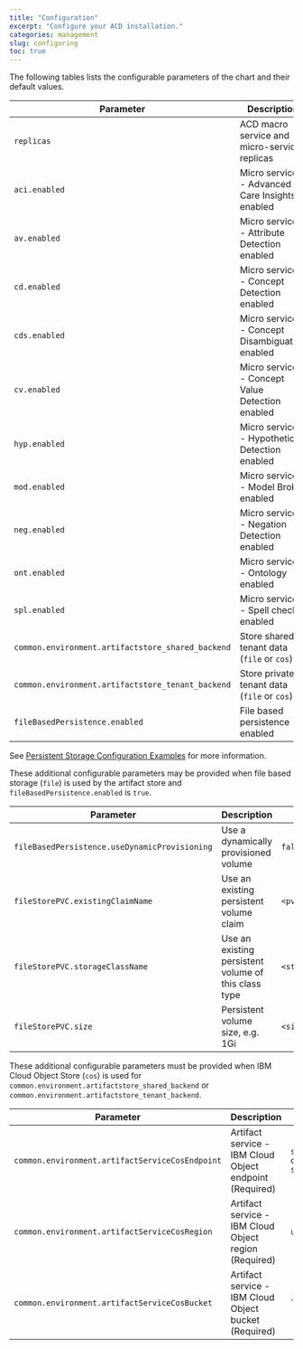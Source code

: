 ```yaml
---
title: "Configuration"
excerpt: "Configure your ACD installation."
categories: management
slug: configuring
toc: true
---
```


The following tables lists the configurable parameters of the chart and their default values.

| Parameter | Description | Default |
| -         | -           | -       |
| `replicas`                                 | ACD macro service and micro-service replicas     | `3`    |
| `aci.enabled`                              | Micro service - Advanced Care Insights enabled   | `true` |
| `av.enabled`                               | Micro service - Attribute Detection enabled      | `true` |
| `cd.enabled`                               | Micro service - Concept Detection enabled        | `true` |
| `cds.enabled`                              | Micro service - Concept Disambiguation enabled   | `true` |
| `cv.enabled`                               | Micro service - Concept Value Detection enabled  | `true` |
| `hyp.enabled`                              | Micro service - Hypothetical Detection enabled   | `true` |
| `mod.enabled`                              | Micro service - Model Broker enabled       | `true` |
| `neg.enabled`                              | Micro service - Negation Detection enabled       | `true` |
| `ont.enabled`                              | Micro service - Ontology enabled                 | `true` |
| `spl.enabled`                              | Micro service - Spell checker enabled            | `true` |
| `common.environment.artifactstore_shared_backend`                              | Store shared tenant data (`file` or `cos`)            | `file` |
| `common.environment.artifactstore_tenant_backend`                              | Store private tenant data (`file` or `cos`)            | `file` |
| `fileBasedPersistence.enabled`   | File based persistence enabled | `false` |

See [Persistent Storage Configuration Examples](#persistent-volume-and-claim-installation) for more information.

These additional configurable parameters may be provided when file based storage (`file`) is used by the artifact store and `fileBasedPersistence.enabled` is `true`.

| Parameter | Description | Default |
| -         | -           | -       |
| `fileBasedPersistence.useDynamicProvisioning`   | Use a dynamically provisioned volume | `false` |
| `fileStorePVC.existingClaimName`   | Use an existing persistent volume claim | `<pvc_name>` |
| `fileStorePVC.storageClassName`   | Use an existing persistent volume of this class type | `<storage_class_name>` |
| `fileStorePVC.size`   | Persistent volume size, e.g. 1Gi | `<size>` |

These additional configurable parameters must be provided when IBM Cloud Object Store (`cos`) is used for  `common.environment.artifactstore_shared_backend` or `common.environment.artifactstore_tenant_backend`.

| Parameter | Description | Default |
| -         | -           | -       |
| `common.environment.artifactServiceCosEndpoint` | Artifact service - IBM Cloud Object endpoint (Required) | `s3.us-south.cloud-object-storage.appdomain.cloud` |
| `common.environment.artifactServiceCosRegion`   | Artifact service - IBM Cloud Object region (Required) | `us-south-standard` |
| `common.environment.artifactServiceCosBucket`   | Artifact service - IBM Cloud Object bucket (Required) | `` |
